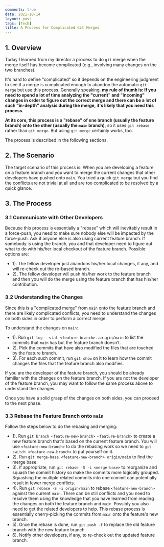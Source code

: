 ```yaml
---
comments: true
date: 2021-10-14
layout: post
tags: [Tech]
title: A Process for Complicated Git Merges
---
```


## 1. Overview

Today I learned from my director a process to do `git` merge when the merge itself has become complicated (e.g., involving many changes on the two branches).

It's hard to define "complicated" so it depends on the engineering judgment to see if a merge is complicated enough to abandon the automatic `git merge` but use this process. Generally speaking, **my rule of thumb is: If you need to spend a lot of time analyzing the "current" and "incoming" changes in order to figure out the correct merge and there can be a lot of such "in-depth" analysis during the merge, it's likely that you need this process.**

**At its core, this process is a "rebase" of one branch (usually the feature branch) onto the other (usually the `main` branch)**, so it uses `git rebase` rather than `git merge`. But using `git merge` certainly works, too.

The process is described in the following sections.

## 2. The Scenario

The target scenario of this process is: When you are developing a feature on a feature branch and you want to merge the current changes that other developers have pushed onto `main`. You tried a quick `git merge` but you find the conflicts are not trivial at all and are too complicated to be resolved by a quick glance.

## 3. The Process

### 3.1 Communicate with Other Developers

Because this process is essentially a "rebase" which will inevitably result in a force-push, you need to make sure nobody else will be impacted by the force-push. Ask if anyone else is also using current feature branch. If somebody is using the branch, you and that developer need to figure out what to do with his/her local checkout of the feature branch. Possible options are:
- 1). The fellow developer just abandons his/her local changes, if any, and will re-check out the re-based branch.
- 2). The fellow developer will push his/her work to the feature branch and then you will do the merge using the feature branch that has his/her contribution.

### 3.2 Understanding the Changes

Since this is a "complicated merge" from `main` onto the feature branch and there are likely complicated conflicts, you need to understand the changes on both sides in order to perform a correct merge.

To understand the changes on `main`:
- 1). Run `git log --stat <feature branch>..origin/main` to list the commits that `main` has but the feature branch doesn't.
- 2). Pick the commits that have also modified the files that are touched by the feature branch.
- 3). For each such commit, run `git show` on it to learn how the commit changes the files that the feature branch also modifies.

If you are the developer of the feature branch, you should be already familiar with the changes on the feature branch. If you are not the developer of the feature branch, you may want to follow the same process above to understand the changes.

Once you have a solid grasp of the changes on both sides, you can proceed to the next phase.

### 3.3 Rebase the Feature Branch onto `main`

Follow the steps below to do the rebasing and merging:
- 1). Run `git branch <feature-new-branch> <feature-branch>` to create a new feature branch that's based on the current feature branch. You will use `<feature-new-branch>` to do the rebasing work so we need to `git switch <feature-new-branch>` to put yourself on it.
- 2). Run `git merge-base <feature-new-branch> origin/main` to find the merge base.
- 3). If appropriate, run `git rebase -S -i <merge-base>` to reorganize and squash the commit history so make the commits more logically grouped. Squashing the multiple related commits into one commit can potentially result in fewer merge conflicts.
- 4). Run `git rebase -S -i origin/main` to rebase `<feature-new-branch>` against the current `main`. There can be still conflicts and you need to resolve them using the knowledge that you have learned from reading the changes on both the feature branch and `main`. Possibly you also need to get the related developers to help. This rebase process is essentially cherry-picking the commits from `main` onto the feature's new branch.
- 5). Once the rebase is done, run `git push -f` to replace the old feature branch with the new feature branch.
- 6). Notify other developers, if any, to re-check out the updated feature branch.
